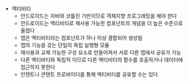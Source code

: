 - 액티비티
	- 안드로이드는 자바와 코틀린 기반이므로 객체지향 프로그래밍을 해야 한다
	- 안드로이드는 액티비티로 재사용 가능한 컴포넌트의 개념을 더 높은 수준으로 올렸다
	- 앱은 액티비티라는 컴포넌트가 하나 이상 결합되어 생성됨
	- 앱의 기능을 갖는 단일의 독립 실행형 모듈
	- 재사용과 교체 가능한 구성 요소로 만들어져서 서로 다른 앱에서 공유가 가능
	- 다른 액티비티와 독립적 이므로 다른 액티비티의 함수를 호출하거나 데이터에 접근하지 못한다
	- 인텐트나 콘텐트 프로바이더를 통해 액티비티를 공유할 수는 있다
	
